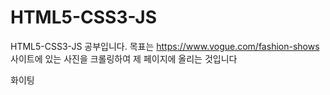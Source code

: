 # HTML5-CSS3-JS
HTML5-CSS3-JS 공부입니다.
목표는 https://www.vogue.com/fashion-shows 사이트에 있는 사진을 
크롤링하여 제 페이지에 올리는 것입니다
<p>화이팅</p>